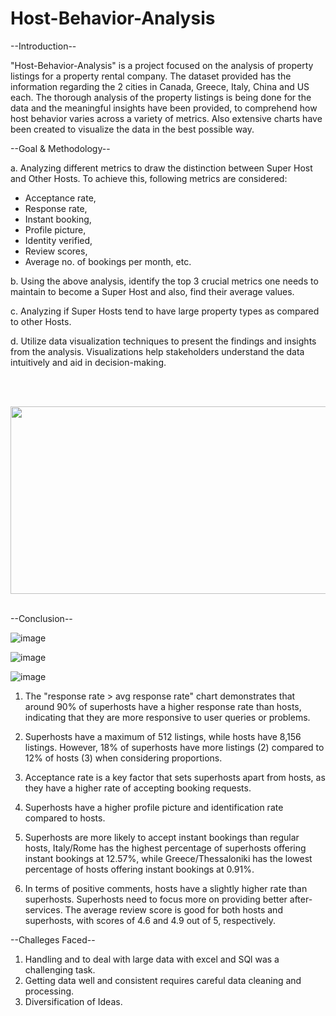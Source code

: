# Host-Behavior-Analysis
                                         

--Introduction--

"Host-Behavior-Analysis" is a project focused on the analysis of property listings for a property rental company. 
The dataset provided has the information regarding the 2 cities in Canada, Greece, Italy, China and US each. The thorough analysis of the property listings is being done for the data and the meaningful insights have been provided, to comprehend how host behavior varies across a variety of metrics. Also extensive charts have been created to visualize the data in the best possible way.

--Goal & Methodology--

a. Analyzing different metrics to draw the distinction between Super Host and Other Hosts. To achieve this, following metrics are considered:

- Acceptance rate, 
- Response rate, 
- Instant booking,
- Profile picture, 
- Identity verified, 
- Review scores, 
- Average no. of bookings per month, etc.

b. Using the above analysis, identify the top 3 crucial metrics one needs to maintain to become a Super Host and also, find their average values.

c. Analyzing if Super Hosts tend to have large property types as compared to other Hosts.

d. Utilize data visualization techniques to present the findings and insights from the analysis. Visualizations help stakeholders understand the data intuitively and aid in decision-making.

<br>
<br>

<p align="center">
    <img src="https://user-images.githubusercontent.com/126942017/250137792-174da553-5521-4209-8271-bc15f4567e37.png" width="800" height="300"/>

<br>
<br>

--Conclusion--
<br>

![image](https://github.com/abhishekm9396/Host-Behavior-Analysis/assets/126942017/479fbcdd-e99b-4721-a5b0-48507b881e26)
<br>

![image](https://github.com/abhishekm9396/Host-Behavior-Analysis/assets/126942017/aa729f1f-9162-4dcb-bf99-35a9c43b1d45)
<br>

![image](https://github.com/abhishekm9396/Host-Behavior-Analysis/assets/126942017/440bc1ce-e1c7-4e8e-a06c-11fa6a8bf3e8)
<br>


1. The "response rate > avg response rate" chart demonstrates that around 90% of superhosts have a higher response rate than hosts, indicating that they are more responsive to user queries or problems.

2. Superhosts have a maximum of 512 listings, while hosts have 8,156 listings. However, 18% of superhosts have more listings (2) compared to 12% of hosts (3) when considering proportions.

3. Acceptance rate is a key factor that sets superhosts apart from hosts, as they have a higher rate of accepting booking requests.

4. Superhosts have a higher profile picture and identification rate compared to hosts.

5. Superhosts are more likely to accept instant bookings than regular hosts, Italy/Rome has the highest percentage of superhosts offering instant bookings at 12.57%, while Greece/Thessaloniki has the lowest percentage of hosts offering instant bookings at 0.91%.

6. In terms of positive comments, hosts have a slightly higher rate than superhosts. Superhosts need to focus more on providing better after-services. The average review score is good for both hosts and superhosts, with scores of 4.6 and 4.9 out of 5, respectively.

--Challeges Faced--
1. Handling and to deal with large data with excel and SQl was a challenging task.
2. Getting data well and consistent requires careful data cleaning and processing.
3. Diversification of Ideas.
